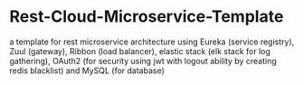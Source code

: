 # Rest-Cloud-Microservice-Template
a template for rest microservice architecture using Eureka (service registry), Zuul (gateway), Ribbon (load balancer), elastic stack (elk stack for log gathering), OAuth2 (for security using jwt with logout ability by creating redis blacklist) and MySQL (for database)
